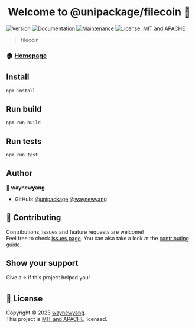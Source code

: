 <h1 align="center">Welcome to @unipackage/filecoin 👋</h1>
<p>
  <a href="https://www.npmjs.com/package/@unipackage/filecoin" target="_blank">
    <img alt="Version" src="https://img.shields.io/npm/v/@unipackage/filecoin.svg">
  </a>
  <a href="https://github.com/unipackage/filecoin#readme" target="_blank">
    <img alt="Documentation" src="https://img.shields.io/badge/documentation-yes-brightgreen.svg" />
  </a>
  <a href="https://github.com/unipackage/filecoin/graphs/commit-activity" target="_blank">
    <img alt="Maintenance" src="https://img.shields.io/badge/Maintained%3F-yes-green.svg" />
  </a>
  <a href="https://github.com/unipackage/filecoin/blob/master/LICENSE" target="_blank">
    <img alt="License: MIT and APACHE" src="https://img.shields.io/badge/License-MIT and APACHE-yellow.svg" />
  </a>
</p>

> filecoin

### 🏠 [Homepage](https://github.com/unipackage/filecoin#readme)

## Install

```sh
npm install
```
## Run build

```sh
npm run build
```

## Run tests

```sh
npm run test
```

## Author

👤 **waynewyang**

* GitHub: [@unipackage](https://github.com/unipackage):[@waynewyang](https://github.com/waynewyang)

## 🤝 Contributing

Contributions, issues and feature requests are welcome!<br />Feel free to check [issues page](https://github.com/unipackage/filecoin/issues). You can also take a look at the [contributing guide](https://github.com/unipackage/filecoin/blob/master/CONTRIBUTING.md).

## Show your support

Give a ⭐️ if this project helped you!

## 📝 License

Copyright © 2023 [waynewyang](https://github.com/unipackage).<br />
This project is [MIT and APACHE](https://github.com/unipackage/filecoin/blob/master/LICENSE) licensed.
